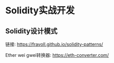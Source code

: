 # Solidity实战开发

## Solidity设计模式

链接: https://fravoll.github.io/solidity-patterns/

 Ether wei gwei转换器: https://eth-converter.com/